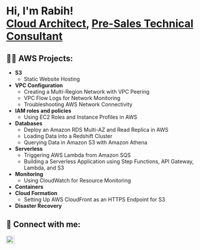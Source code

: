 <h1>Hi, I'm Rabih! <br/><a href="https://github.com/Rabihhaddad">Cloud Architect</a>, <a href="https://linkedin.com/rabih-haddad-738219a4">Pre-Sales Technical Consultant</a>

<h2>👨‍💻 AWS Projects:</h2>

- <b>S3</b>
  - Static Website Hosting
- <b>VPC Configuration</b>
  - Creating a Multi-Region Network with VPC Peering 
  - VPC Flow Logs for Network Monitoring
  - Troubleshooting AWS Network Connectivity
- <b>IAM roles and policies</b>
  - Using EC2 Roles and Instance Profiles in AWS
- <b>Databases</b>
  - Deploy an Amazon RDS Multi-AZ and Read Replica in AWS
  - Loading Data into a Redshift Cluster
  - Querying Data in Amazon S3 with Amazon Athena
- <b>Serverless</b>
  - Triggering AWS Lambda from Amazon SQS
  - Building a Serverless Application using Step Functions, API Gateway, Lambda, and S3
- <b>Monitoring</b>
  - Using CloudWatch for Resource Monitoring
- <b>Containers</b>
- <b>Cloud Formation</b>
  - Setting Up AWS CloudFront as an HTTPS Endpoint for S3
- <b>Disaster Recovery</b>

<h2> 🤳 Connect with me:</h2>

[<img align="left" alt="RabihHaddad | LinkedIn" width="22px" src="https://cdn.jsdelivr.net/npm/simple-icons@v3/icons/linkedin.svg" />][linkedin]

[linkedin]: www.linkedin.com/in/rabih-haddad-738219a4


<!--
**Rabihhaddad/Rabihhaddad** is a ✨ _special_ ✨ repository because its `README.md` (this file) appears on your GitHub profile.

Here are some ideas to get you started:

- 🔭 I’m currently working on ...
- 🌱 I’m currently learning ...
- 👯 I’m looking to collaborate on ...
- 🤔 I’m looking for help with ...
- 💬 Ask me about ...
- 📫 How to reach me: ...
- 😄 Pronouns: ...
- ⚡ Fun fact: ...
-->
